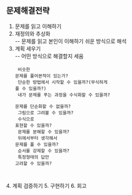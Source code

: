 ## 문제해결전략
1. 문제를 읽고 이해하기
2. 재정의와 추상화<br>
-- 문제를 읽고 본인이 이해하기 쉬운 방식으로 해석<br>
3. 계획 세우기<br>
-- 어떤 방식으로 해결할지 세움<br>
<code><br>
비슷한 문제를 풀어본적이 있는가?<br>
단순한 방법에서 시작할 수 있을까?(무식하게 풀 수 있을까?)<br>
내가 문제를 푸는 과정을 수식화할 수 있을까?<br>
문제를 단순화할 수 없을까?<br>
그림으로 그려볼 수 있을까?<br>
수식으로 표현할 수 있을까?<br>
문제를 분해할 수 있을까?<br>
뒤에서부터 생각해서 문제를 풀 수 있을까?<br>
순서를 강제할 수 있을까?<br>
특정형태의 답만 고려할 수 있을까?<br>
</code>
4. 계획 검증하기
5. 구현하기
6. 회고